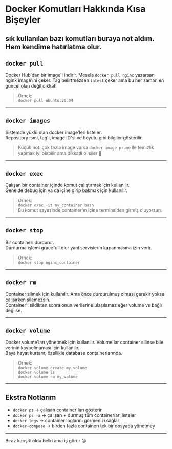 # Docker Komutları Hakkında Kısa Bişeyler

sık kullanılan bazı komutları buraya not aldım. Hem kendime hatırlatma olur.
---

## `docker pull`

Docker Hub'dan bir image'i indirir. Mesela `docker pull nginx` yazarsan nginx image'ini çeker. Tag belirtmezsen `latest` çeker ama bu her zaman en güncel olan değil dikkat!

> Örnek:  
`docker pull ubuntu:20.04`

---

## `docker images`

Sistemde yüklü olan docker image'leri listeler.  
Repository ismi, tag'i, image ID'si ve boyutu gibi bilgiler gösterilir.

> Küçük not: çok fazla image varsa `docker image prune` ile temizlik yapmak iyi olabilir ama dikkatli ol siler 🧹

---

## `docker exec`

Çalışan bir container içinde komut çalıştırmak için kullanılır.  
Genelde debug için ya da içine girip bakmak için kullanılır.

> Örnek:  
`docker exec -it my_container bash`  
Bu komut sayesinde container'ın içine terminalden girmiş oluyorsun.

---

## `docker stop`

Bir containerı durdurur.  
Durdurma işlemi gracefull olur yani servislerin kapanmasına izin verir.

> Örnek:  
`docker stop nginx_container`

---

## `docker rm`

Container silmek için kullanılır. Ama önce durdurulmuş olması gerekir yoksa çalışırken silemezsin.  
Container'ı sildikten sonra onun verilerine ulaşılamaz eğer volume vs bağlı değilse.

---

## `docker volume`

Docker volume'ları yönetmek için kullanılır. Volume'lar container silinse bile verinin kaybolmaması için kullanılır.  
Baya hayat kurtarır, özellikle database containerlarında.

> Örnek:  
`docker volume create my_volume`  
`docker volume ls`  
`docker volume rm my_volume`

---

## Ekstra Notlarım

- `docker ps` → çalışan container'ları gösterir  
- `docker ps -a` → çalışan + durmuş tüm containerları listeler  
- `docker logs` → container loglarını görmenizi sağlar  
- `docker-compose` → birden fazla containerı tek bir dosyada yönetmey  

---

Biraz karışık oldu belki ama iş görür 😉
